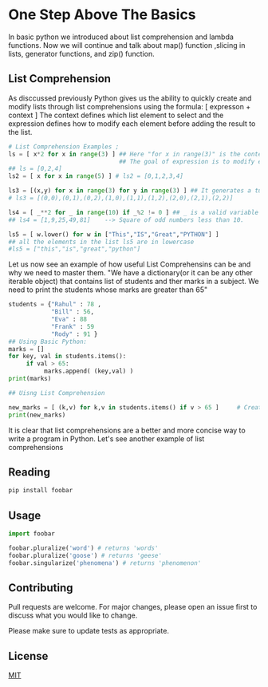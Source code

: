 
# One Step Above The Basics

In basic python we introduced about list comprehension and lambda functions. Now  we will continue and talk about map() function ,slicing in lists, generator functions, and zip() function.

## List Comprehension

As disccussed previously Python gives us the ability to quickly create and modify lists through list comprehensions using the formula: [ expresson + context ] 
The context defines which list element to select and the expression defines how to modify each element before adding the result to the list.
```python
# List Comprehension Examples ;
ls = [ x*2 for x in range(3) ] ## Here "for x in range(3)" is the context and "x*2" is the expression.
                               ## The goal of expression is to modify each selected element before adding it to the list.
## ls = [0,2,4]
ls2 = [ x for x in range(5) ] # ls2 = [0,1,2,3,4]

ls3 = [(x,y) for x in range(3) for y in range(3) ] ## It generates a tuple from the context of variables x and y.
# ls3 = [(0,0),(0,1),(0,2),(1,0),(1,1),(1,2),(2,0),(2,1),(2,2)]

ls4 = [ _**2 for _ in range(10) if _%2 != 0 ] ## _ is a valid variable name as per the naming convention
## ls4 = [1,9,25,49,81]    --> Square of odd numbers less than 10.

ls5 = [ w.lower() for w in ["This","IS","Great","PYTHON"] ]
## all the elements in the list ls5 are in lowercase
#ls5 = ["this","is","great","python"]
```
Let us now see an example of how useful List Comprehensins can be and why we need to master them.
"We have a dictionary(or it can be any other iterable object) that contains list of students and ther marks in a subject. We need to print the students whose marks are greater than 65"
```python
students = {"Rahul" : 78 ,
            "Bill" : 56,
            "Eva" : 88
            "Frank" : 59
            "Rody" : 91 }
## Using Basic Python:
marks = []
for key, val in students.items():
     if val > 65:
          marks.append( (key,val) )
print(marks)

## Uisng List Comprehension

new_marks = [ (k,v) for k,v in students.items() if v > 65 ]     # Creates a tuple that stores the name and marks together.
print(new_marks)
```
It is clear that list comprehensions are a better and more concise way to write a program in Python.
Let's see another example of list comprehensions
## Reading 
```bash
pip install foobar
```

## Usage

```python
import foobar

foobar.pluralize('word') # returns 'words'
foobar.pluralize('goose') # returns 'geese'
foobar.singularize('phenomena') # returns 'phenomenon'
```

## Contributing
Pull requests are welcome. For major changes, please open an issue first to discuss what you would like to change.

Please make sure to update tests as appropriate.

## License
[MIT](https://choosealicense.com/licenses/mit/)
